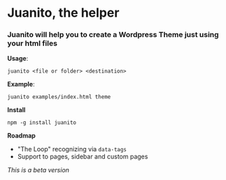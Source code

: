 # Juanito, the helper

### Juanito will help you to create a Wordpress Theme just using your html files

**Usage**:

  `juanito <file or folder> <destination>`

**Example**:

  `juanito examples/index.html theme`

**Install**

  `npm -g install juanito`

**Roadmap**

  * "The Loop" recognizing via `data-tags`
  * Support to pages, sidebar and custom pages

*This is a beta version*